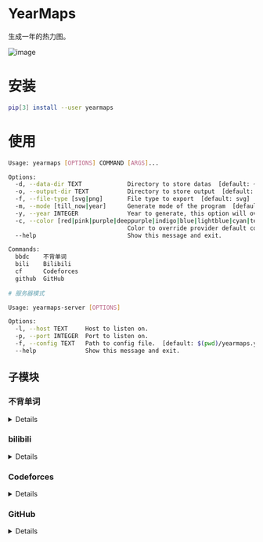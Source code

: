 # YearMaps

生成一年的热力图。

![image](https://user-images.githubusercontent.com/31370133/150357084-f0ddb8f5-26c0-4526-9f3e-bc1e3aa1784a.png)

# 安装

```bash
pip[3] install --user yearmaps
```

# 使用

```bash
Usage: yearmaps [OPTIONS] COMMAND [ARGS]...

Options:
  -d, --data-dir TEXT             Directory to store datas  [default: ~/.yearmaps]
  -o, --output-dir TEXT           Directory to store output  [default: $(pwd)]
  -f, --file-type [svg|png]       File type to export  [default: svg]
  -m, --mode [till_now|year]      Generate mode of the program  [default: till_now]
  -y, --year INTEGER              Year to generate, this option will override mode to "year"
  -c, --color [red|pink|purple|deeppurple|indigo|blue|lightblue|cyan|teal|green|lightgreen|lime|yellow|amber|orange|deeporange|brown|grey|bluegrey]
                                  Color to override provider default color
  --help                          Show this message and exit.

Commands:
  bbdc    不背单词
  bili    Bilibili
  cf      Codeforces
  github  GitHub
  
# 服务器模式

Usage: yearmaps-server [OPTIONS]

Options:
  -l, --host TEXT     Host to listen on.
  -p, --port INTEGER  Port to listen on.
  -f, --config TEXT   Path to config file.  [default: $(pwd)/yearmaps.yml]
  --help              Show this message and exit.
```

## 子模块

### 不背单词

<details>

```bash
Usage: yearmaps bbdc [OPTIONS]

  不背单词

Options:
  -i, --id TEXT           不背单词用户 ID  [required]
  -t, --gtype [time|word] 图数据类型
  --help                  Show this message and exit.
```

![bbdc](https://user-images.githubusercontent.com/31370133/150357416-36b3bd83-aa8c-4065-aabb-f130f0392476.png)

</details>

### bilibili

<details>
  
```bash
Usage: yearmaps bili [OPTIONS]

  bilibili

Options:
  -i, --id TEXT       bilibili uid  [required]
  -t, --gtype [video] 图数据类型
  --help              Show this message and exit.
```
  
![image](https://user-images.githubusercontent.com/50107074/150572220-781dd51f-fd9c-47cf-b78a-cac1def2fd91.png)
  
</details>

### Codeforces

<details>

```bash
Usage: yearmaps cf [OPTIONS]

  Codeforces

Options:
  -u, --user TEXT      Codeforces user name  [required]
  -t, --gtype [all|ac] 图数据类型
  --help               Show this message and exit.
```


![image](https://user-images.githubusercontent.com/31370133/150477193-6740583e-f3b8-48a3-b92c-f40b4af010b8.png)

</details>

### GitHub

<details>

```bash
Usage: yearmaps github [OPTIONS]

  GitHub

Options:
  -u, --user TEXT       GitHub user name  [required]
  -k, --token TEXT      GitHub access token  [required]
  -t, --gtype [contrib] 图数据类型
  --help                Show this message and exit.
```

![image](https://user-images.githubusercontent.com/31370133/150357084-f0ddb8f5-26c0-4526-9f3e-bc1e3aa1784a.png)

</details>

